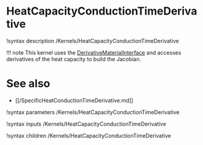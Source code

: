 
# HeatCapacityConductionTimeDerivative
!syntax description /Kernels/HeatCapacityConductionTimeDerivative

!!! note
    This kernel uses the [DerivativeMaterialInterface](/DerivativeMaterialInterface.md)
    and accesses derivatives of the heat capacity to build the Jacobian.

# See also
* [[/SpecificHeatConductionTimeDerivative.md]]

!syntax parameters /Kernels/HeatCapacityConductionTimeDerivative

!syntax inputs /Kernels/HeatCapacityConductionTimeDerivative

!syntax children /Kernels/HeatCapacityConductionTimeDerivative
